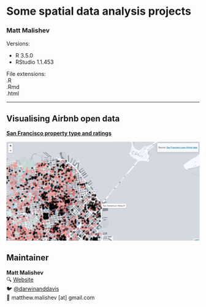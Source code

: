 # Some spatial data analysis projects 

### Matt Malishev      

Versions:    
 - R 3.5.0    
 - RStudio 1.1.453        
  
File extensions:     
.R    
.Rmd    
.html      

******      

## Visualising Airbnb open data  

[**San Francisco property type and ratings**](https://darwinanddavis.github.io/worldmaps/airbnb_sf.html)          

<div align="center"; text-align:center>
  <img src="img/airbnb_sf.jpg", width = "100%", height = "25%">  
</div>


## Maintainer    

**Matt Malishev**     
:mag: [Website](https://darwinanddavis.github.io/DataPortfolio/)      
:bird: [@darwinanddavis](https://twitter.com/darwinanddavis)    
:email: matthew.malishev [at] gmail.com        

